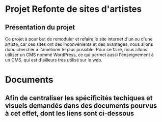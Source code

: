 # Projet Refonte de sites d'artistes
## Présentation du projet
Ce projet à pour but de remoduler et refaire le site internet d'un ou d'une artiste, car ces sites ont des inconvénients et des avantages, nous allons donc chercher à l'améliorer le plus possible. Pour ce faire, nous allons utiliser un CMS nommé WordPress, ce qui permet aussi l'enseignement à un CMS, qui est d'ailleurs très utilisé sur le web. 
# Documents
## Afin de centraliser les spécificités techiques et visuels demandés dans des documents pourvus à cet effet, dont les liens sont ci-dessous
